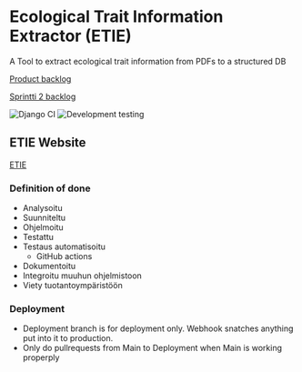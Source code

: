 # Ecological Trait Information Extractor (ETIE)
A Tool to extract ecological trait information from PDFs to a structured DB 

[Product backlog](https://github.com/orgs/IELuomus/projects/1)

[Sprintti 2 backlog](https://github.com/orgs/IELuomus/projects/2)


![Django CI](https://github.com/IELuomus/extractiontool/workflows/Django%20CI/badge.svg)
![Development testing](https://github.com/IELuomus/extractiontool/workflows/Development%20testing/badge.svg)

<!-- .... -->
## ETIE Website
<a href=https://django-psql-new-ie-luomus.rahtiapp.fi >ETIE</a>

### Definition of done

- Analysoitu
- Suunniteltu
- Ohjelmoitu
- Testattu
- Testaus automatisoitu
  - GitHub actions
- Dokumentoitu
- Integroitu muuhun ohjelmistoon
- Viety tuotantoympäristöön

### Deployment
 - Deployment branch is for deployment only. Webhook snatches anything put into it to production.
 - Only do pullrequests from Main to Deployment when Main is working properply


